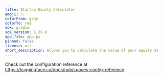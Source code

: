 ```yaml
---
title: Startup Equity Calculator
emoji: 📉
colorFrom: gray
colorTo: red
sdk: gradio
sdk_version: 5.39.0
app_file: app.py
pinned: false
license: mit
short_description: Allows you to calculate the value of your equity at a startu
---
```


Check out the configuration reference at https://huggingface.co/docs/hub/spaces-config-reference